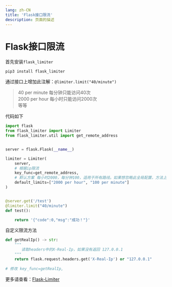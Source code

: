```yaml
---
lang: zh-CN  
title: 'Flask接口限流'  
description: 页面的描述
---
```


# Flask接口限流

首先安装`flask_limiter`

```shell
pip3 install flask_limiter
```

通过接口上增加此注解：`@limiter.limit("40/minute")`

> 40 per minute 每分钟只能访问40次  
> 2000 per hour 每小时只能访问2000次  
> 等等

代码如下

```python
import flask
from flask_limiter import Limiter
from flask_limiter.util import get_remote_address


server = flask.Flask(__name__)

limiter = Limiter(
    server,
    # 根据ip限流
    key_func=get_remote_address,
    # 默认方案 每小时2000，每分钟100，适用于所有路线。如果想忽略此全局配置，方法上增加此注解@limiter.exempt 
    default_limits=["2000 per hour", "100 per minute"]
)


@server.get('/test')
@limiter.limit("40/minute")
def test():

    return '{"code":0,"msg":"成功！"}'
```

自定义限流方法

```python
def getRealIp() -> str:
    """
       读取headers中的X-Real-Ip，如果没有返回 127.0.0.1
    """
    return flask.request.headers.get('X-Real-Ip') or "127.0.0.1"
    
# 修改 key_func=getRealIp,    
```

更多请查看：[Flask-Limiter](https://blog.csdn.net/suiyuejian/article/details/117930250)

<Comment></Comment>
